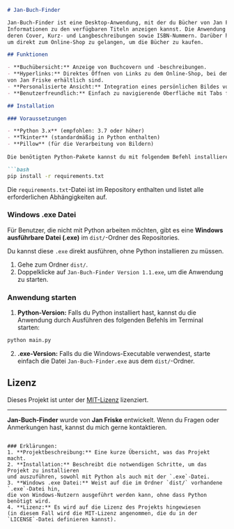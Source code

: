 ```markdown
# Jan-Buch-Finder

Jan-Buch-Finder ist eine Desktop-Anwendung, mit der du Bücher von Jan Friske durchsuchen und
Informationen zu den verfügbaren Titeln anzeigen kannst. Die Anwendung zeigt eine Liste von Büchern,
deren Cover, Kurz- und Langbeschreibungen sowie ISBN-Nummern. Darüber hinaus gibt es einen Button,
um direkt zum Online-Shop zu gelangen, um die Bücher zu kaufen.

## Funktionen

- **Buchübersicht:** Anzeige von Buchcovern und -beschreibungen.
- **Hyperlinks:** Direktes Öffnen von Links zu dem Online-Shop, bei dem die Bücher
von Jan Friske erhältlich sind.
- **Personalisierte Ansicht:** Integration eines persönlichen Bildes von Jan Friske.
- **Benutzerfreundlich:** Einfach zu navigierende Oberfläche mit Tabs für jedes Buch.

## Installation

### Voraussetzungen

- **Python 3.x** (empfohlen: 3.7 oder höher)
- **Tkinter** (standardmäßig in Python enthalten)
- **Pillow** (für die Verarbeitung von Bildern)
  
Die benötigten Python-Pakete kannst du mit folgendem Befehl installieren:

```bash
pip install -r requirements.txt
```

Die `requirements.txt`-Datei ist im Repository enthalten und listet alle erforderlichen Abhängigkeiten auf.

### Windows .exe Datei

Für Benutzer, die nicht mit Python arbeiten möchten, gibt es eine **Windows ausführbare Datei (.exe)**
im `dist/`-Ordner des Repositories.

Du kannst diese `.exe` direkt ausführen, ohne Python installieren zu müssen.

1. Gehe zum Ordner `dist/`.
2. Doppelklicke auf `Jan-Buch-Finder Version 1.1.exe`, um die Anwendung zu starten.

### Anwendung starten

1. **Python-Version:** Falls du Python installiert hast, kannst du die Anwendung durch Ausführen des folgenden Befehls im Terminal starten:

```bash
python main.py
```

2. **.exe-Version:** Falls du die Windows-Executable verwendest, starte einfach die Datei `Jan-Buch-Finder.exe` aus dem `dist/`-Ordner.

## Lizenz

Dieses Projekt ist unter der [MIT-Lizenz](LICENSE) lizenziert.

---

**Jan-Buch-Finder** wurde von **Jan Friske** entwickelt. Wenn du Fragen oder Anmerkungen hast, kannst du mich gerne kontaktieren.
```

### Erklärungen:
1. **Projektbeschreibung:** Eine kurze Übersicht, was das Projekt macht.
2. **Installation:** Beschreibt die notwendigen Schritte, um das Projekt zu installieren
und auszuführen, sowohl mit Python als auch mit der `.exe`-Datei.
3. **Windows .exe Datei:** Weist auf die im Ordner `dist/` vorhandene `.exe`-Datei hin,
die von Windows-Nutzern ausgeführt werden kann, ohne dass Python benötigt wird.
4. **Lizenz:** Es wird auf die Lizenz des Projekts hingewiesen
(in diesem Fall wird die MIT-Lizenz angenommen, die du in der `LICENSE`-Datei definieren kannst).
